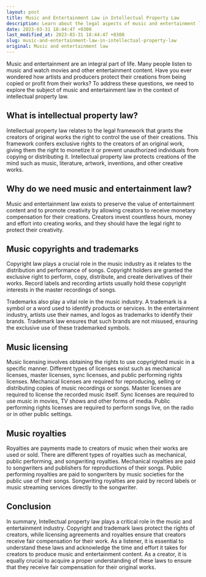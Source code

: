```yaml
---
layout: post
title: Music and Entertainment Law in Intellectual Property Law
description: Learn about the legal aspects of music and entertainment law with regards to intellectual property law.
date: 2023-03-31 18:44:47 +0300
last_modified_at: 2023-03-31 18:44:47 +0300
slug: music-and-entertainment-law-in-intellectual-property-law
original: Music and entertainment law
---
```

Music and entertainment are an integral part of life. Many people listen to music and watch movies and other entertainment content. Have you ever wondered how artists and producers protect their creations from being copied or profit from their works? To address these questions, we need to explore the subject of music and entertainment law in the context of intellectual property law.

## What is intellectual property law?

Intellectual property law relates to the legal framework that grants the creators of original works the right to control the use of their creations. This framework confers exclusive rights to the creators of an original work, giving them the right to monetize it or prevent unauthorized individuals from copying or distributing it. Intellectual property law protects creations of the mind such as music, literature, artwork, inventions, and other creative works.

## Why do we need music and entertainment law?

Music and entertainment law exists to preserve the value of entertainment content and to promote creativity by allowing creators to receive monetary compensation for their creations. Creators invest countless hours, money and effort into creating works, and they should have the legal right to protect their creativity.

## Music copyrights and trademarks

Copyright law plays a crucial role in the music industry as it relates to the distribution and performance of songs. Copyright holders are granted the exclusive right to perform, copy, distribute, and create derivatives of their works. Record labels and recording artists usually hold these copyright interests in the master recordings of songs.

Trademarks also play a vital role in the music industry. A trademark is a symbol or a word used to identify products or services. In the entertainment industry, artists use their names, and logos as trademarks to identify their brands. Trademark law ensures that such brands are not misused, ensuring the exclusive use of these trademarked symbols.

## Music licensing

Music licensing involves obtaining the rights to use copyrighted music in a specific manner. Different types of licenses exist such as mechanical licenses, master licenses, sync licenses, and public performing rights licenses. Mechanical licenses are required for reproducing, selling or distributing copies of music recordings or songs. Master licenses are required to license the recorded music itself. Sync licenses are required to use music in movies, TV shows and other forms of media. Public performing rights licenses are required to perform songs live, on the radio or in other public settings.

## Music royalties

Royalties are payments made to creators of music when their works are used or sold. There are different types of royalties such as mechanical, public performing, and songwriting royalties. Mechanical royalties are paid to songwriters and publishers for reproductions of their songs. Public performing royalties are paid to songwriters by music societies for the public use of their songs. Songwriting royalties are paid by record labels or music streaming services directly to the songwriter.

## Conclusion

In summary, Intellectual property law plays a critical role in the music and entertainment industry. Copyright and trademark laws protect the rights of creators, while licensing agreements and royalties ensure that creators receive fair compensation for their work. As a listener, it is essential to understand these laws and acknowledge the time and effort it takes for creators to produce music and entertainment content. As a creator, it is equally crucial to acquire a proper understanding of these laws to ensure that they receive fair compensation for their original works.